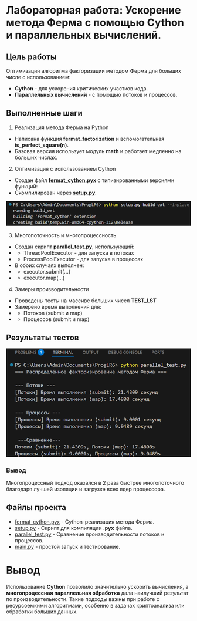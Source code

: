 # Лабораторная работа: Ускорение метода Ферма с помощью Cython и параллельных вычислений.

## Цель работы
Оптимизация алгоритма факторизации методом Ферма для больших числе с использованием:
- **Cython** - для ускорения критических участков кода.
- **Параллельных вычислений** - с помощью потоков и процессов.

## Выполненные шаги

1. Реализация метода Ферма на Python
- Написана функция **fermat_factorization** и вспомогательная **is_perfect_square(n)**.
- Базовая версия использует модуль **math** и работает медленно на больших числах.

2. Оптимизация с использованием Cython

- Создан файл **[fermat_cython.pyx](Lr6/fermat_cython.pyx)** с типизированными версиями функций:
- Скомпилирован через **[setup.py](Lr6/setup.py)**.

![Build Cython](Cython_Build.png)

3. Многопоточность и многопроцессность
- Создан скрипт **[parallel_test.py](Lr6/parallel_test.py)**, использующий:
- - ThreadPoolExecutor - для запуска в потоках
- - ProcessPoolExecutor - для запуска в процессах
- В обоих случаях выполнен:
- - executor.submit(...)
- - executor.map(...)

4. Замеры производительности
- Проведены тесты на массиве больших чисел **TEST_LST**
- Замерено время выполнения для:
-  - Потоков (submit и map)
-  - Процессов (submit и map)

## Результаты тестов

![Результаты тестов](Cython_parallel_test.py.png)

### Вывод
Многопроцессный подход оказался в 2 раза быстрее многопоточного благодаря лучшей изоляции и загрузке всех ядер процессора.

## Файлы проекта
- [fermat_cython.pyx](Lr6/fermat_cython.pyx) - Cython-реализация метода Ферма.
- [setup.py](Lr6/setup.py) - Скрипт для компиляции **.pyx** файла.
- [parallel_test.py](Lr6/parallel_test.py) - Сравнение производительности потоков и процессов.
- [main.py](Lr6/main.py) - простой запуск и тестирование.

# Вывод
Использование **Cython** позволило значительно ускорить вычисления, а **многопроцессная параллельная обработка** дала наилучший результат по производительности. Такие подходы важны при работе с ресурсоемкими алгоритмами, особенно в задачах криптоанализа или обработки больших данных.
